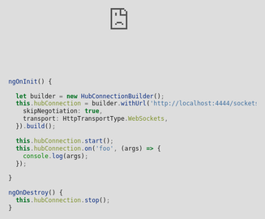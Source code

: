 ```yaml
---
layout: post
author: thomas
title: Teach yourself Web Sockets in 5 minutes
og_image: "https://raw.githubusercontent.com/polterguy/polterguy.github.io/master/images/sockets.jpg"
---
```


In this article we will go through the following concepts.

* The pub/sub design pattern, also known as _"the Hollywood design pattern"_
* Basic web socket theory, and how to publish and subscribe to socket messages
* Authorisation to prevent malicious users from intercepting our messages
* How Magic automatically solves a lot of your socket related problems
* Finally we'll show and tell with a video how Magic's web socket implementation is tied together

Web Sockets allows for a bidirectional communication channel, through which your server can _"push"_ data to the client, triggering events on the client when something occurs on the server. This has huge advantages for some types of web apps, such as for instance trading systems, chat clients, and apps where you need to see live updates in your client as changes occurs on the server.
However, wiring up a web socket module manually is also ridiculously complex, making sockets effectively unavailable for most developers. For these reasons dozens of helper libraries and modules have been created to simplify the subject. For PHP there's [Laravel Sockets](https://medium.com/swlh/guide-to-using-sockets-in-your-laravel-application-596d42367f0e). In this article I
will walk you through how to use web sockets in Magic using [SignalR](https://dotnet.microsoft.com/en-us/apps/aspnet/signalr),
and I will be focusing on the server side parts mostly, since this is the most difficult part. However, once you understand
how sockets works in Magic on the server side, you can easily implement the client side of the equation using SignalR's
Angular implementation, ReactJS implementation, etc.

## The Hollywood Design Pattern

Sockets are typically based upon the [pub/sub design pattern](https://hackernoon.com/publish-subscribe-design-pattern-introduction-to-scalable-messaging-781k3tae). This pattern is often referred to as _"The Hollywood Design Pattern"_, because in Hollywood it's common to be told _"don't call us, we'll call you"_. The pub/sub design pattern also reverses the reponsibility, such that instead of your code invoking another function, you provide a _"callback"_ to the other party that the other party can use when it needs to call you.

> Don't call us, we'll call you!

In Magic and most other sane web socket libraries, this is typically implemented such that you inform the backend what
_"type"_ of messages you want to subscribe to. This _"type"_ is typically just a simple name such as illustrated below.
Open up the _"Analytics/Sockets"_ dashboard menu item in Magic, then click the _"Subscribe"_ button, at which point you'll see
something resembling the following.

![Socket message subscription](https://raw.githubusercontent.com/polterguy/polterguy.github.io/master/images/sockets.jpg)

When you click the above subscribe button, Magic negotiates a socket _"channel"_ with the server, informing the server of that
it's interested in messages of type _"foo"_, resulting in that every time a _"foo"_ message is published in your backend, your
code will be called. This is the equivalent of leaving your phone number with a Hollywood movie director, hoping for a role
to pop up, having the director call you and offer you the role when the role is available.

## Publishing a message

The screenshot below illustrates how to publish a socket message from your Magic dashboard. Click the _"Publish"_ button
to reproduce what I'm doing below.

![Socket message subscription](https://raw.githubusercontent.com/polterguy/polterguy.github.io/master/images/publish-socket-message.jpg)

When you click _"Send"_ in the above dialog, you will instantly see a message popping up on your page afterwards. This
message was _"pushed"_ from the server, over the bidirectional communication channel established between your client
and your server as the socket connection was negotiated, because your client was subscribing to _"foo"_ messages. If you
had sent a _"bar"_ message, you would not see the message, because you're only subscribing to _"foo"_ messages. In the
video below I am demonstrating the whole process.

<div class="video">
<iframe width="560" height="315" style="position:absolute; top:0; left:0; width:100%; height:100%;" src="https://www.youtube.com/embed/vxXK4dDRWfk" frameborder="0" allow="accelerometer; autoplay; encrypted-media; gyroscope; picture-in-picture" allowfullscreen></iframe>
</div>

## Authorisation

The above creates a dilemma for us, since anyone knowing which messages a server might in theory publish, can just
subscribe to the message type, and such see all data sent between clients. This is obviously not a good thing, and unless
your socket library has some sort of mechanism to allow for only authorised clients to be notified you should switch
library. To use an analogy for this dilemma, imagine a Hollywood actor having an opening for a role, for then to call
200 people having auditioned for the role, letting _everybody_ know they got the role.
The way Magic solves this is to add support for authorisation as the backend is publishing socket messages. There are
3 types of such authorisation schemes in Magic.

* __[roles]__ - Only notifying users belonging to the specified roles
* __[groups]__ - Only notifying users belonging to the specified groups
* __[users]__ - Only notifying the specified users

Below is an example of how this would look like in Hyperlambda.

```
sockets.signal:foo
   roles:root, admin
   args
      greeting:You got the role mate! Congratulations!
```

In the above Hyperlambda you can see how the publishing of the message is making sure only users belonging to
either the _"admin"_ role or the _"root"_ role is notified. If you subscribe to _"foo"_ messages like
we started out with at the top of this article, and execute the above Hyperlambda, you will see the message
popping up on your dashboard. Hint, you can do this by opening up two browser windows at the same time, and
have one of them executing the above Hyperlambda through your _"Evaluator"_ component, and the other subscribing
to _"foo"_ messages through your _"Sockets"_ component. If you change the above authorisation requirements to
only contain the value of _"admin"_ and you invoke your Hyperlambda again, you'll notice how your client does
_not_ get notified, unless your root user also belongs to the _"admin"_ role too of course.

To subscribe to SignalR messages using Angular, you can read [the following article](/tutorials/web-sockets/),
however the code required to subscribe to socket messages from Angular is literally as easy as the following.

```typescript
  ngOnInit() {

    let builder = new HubConnectionBuilder();
    this.hubConnection = builder.withUrl('http://localhost:4444/sockets', {
      skipNegotiation: true,
      transport: HttpTransportType.WebSockets,
    }).build();

    this.hubConnection.start();
    this.hubConnection.on('foo', (args) => {
      console.log(args);
    });

  }

  ngOnDestroy() {
    this.hubConnection.stop();
  }
```

If you create a new Angular component implementing `OnInit` and `OnDestroy`, for then to paste the above code
into it, you'll see console log invocations every time you publish a socket message from your backend of
type _"foo"_. Notice, you'll need to install the Angular SignalR package before you can use SignalR from
Angular. You can achieve this using the following code from a terminal within your project's folder.

```
npm install @aspnet/signalr
```

Notice also that the above Angular code assumes you're using the Docker images of Magic. If you're
using the source code download you'll have to change the `4444` port to `5000`.
